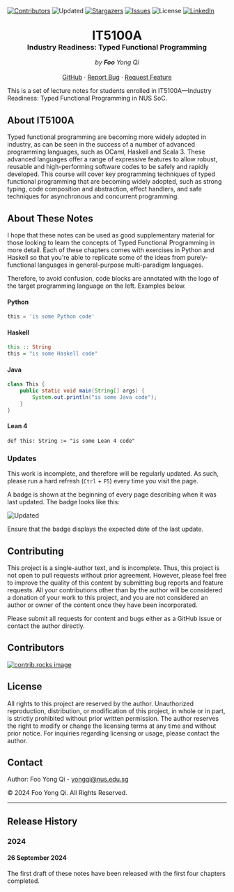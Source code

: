 
[![Contributors][contributors-shield]][contributors-url]
![Updated][update-shield]
[![Stargazers][stars-shield]][stars-url]
[![Issues][issues-shield]][issues-url]
![License][license-shield]
[![LinkedIn][linkedin-shield]][linkedin-url]



<!-- PROJECT LOGO -->
<br />
<div align="center">
<h1 style="margin-top:0px;margin-bottom: 0px" align="center">IT5100A</h1>
<h3 style="margin-top:0px">Industry Readiness: Typed Functional Programming</h3>


  <p align="center">
    <em>by <strong>Foo</strong> Yong Qi</em>
    <br />
    <br />
    <a href="https://github.com/yonggqiii/it5100a-notes">GitHub</a>
    ·
    <a href="https://github.com/yonggqiii/it5100a-notes/issues/new?labels=bug&template=bug-report---.md">Report Bug</a>
    ·
    <a href="https://github.com/yonggqiii/it5100a-notes/issues/new?labels=enhancement&template=feature-request---.md">Request Feature</a>
  </p>
</div>


This is a set of lecture notes for students enrolled in IT5100A&mdash;Industry Readiness: Typed Functional Programming in NUS SoC.

## About IT5100A
Typed functional programming are becoming more widely adopted in industry, as can be seen in the success of a number of advanced programming languages, such as OCaml, Haskell and Scala 3. These advanced languages offer a range of expressive features to allow robust, reusable and high-performing software codes to be safely and rapidly developed. This course will cover key programming techniques of typed functional programming that are becoming widely adopted, such as strong typing, code composition and abstraction, effect handlers, and safe techniques for asynchronous and concurrent programming.

## About These Notes
I hope that these notes can be used as good supplementary material for those looking to learn the concepts of Typed Functional Programming in more detail. Each of these chapters comes with exercises in Python and Haskell so that you're able to replicate some of the ideas from purely-functional languages in general-purpose multi-paradigm languages.

Therefore, to avoid confusion, code blocks are annotated with the logo of the target programming language on the left. Examples below.

#### Python
```python
this = 'is some Python code'
```
#### Haskell
```haskell
this :: String
this = "is some Haskell code"
```
#### Java
```java
class This {
    public static void main(String[] args) {
        System.out.println("is some Java code");
    }
}
```

#### Lean 4
```lean
def this: String := "is some Lean 4 code"
```

### Updates
This work is incomplete, and therefore will be regularly updated. As such, please run a hard refresh (`Ctrl` + `F5`) every time you visit the page.

A badge is shown at the beginning of every page describing when it was last updated. The badge looks like this:

![Updated][update-shield]

Ensure that the badge displays the expected date of the last update.

## Contributing
This project is a single-author text, and is incomplete. Thus, this project is not open to pull requests without prior agreement. However, please feel free to improve the quality of this content by submitting bug reports and feature requests. All your contributions other than by the author will be considered a donation of your work to this project, and you are not considered an author or owner of the content once they have been incorporated.

Please submit all requests for content and bugs either as a GitHub issue or contact the author directly.

## Contributors
<a href="https://github.com/yonggqiii/it5100a-notes/graphs/contributors">
  <img src="https://contrib.rocks/image?repo=yonggqiii/it5100a-notes" alt="contrib.rocks image" />
</a>

## License
All rights to this project are reserved by the author. Unauthorized reproduction, distribution, or modification of this project, in whole or in part, is strictly prohibited without prior written permission. The author reserves the right to modify or change the licensing terms at any time and without prior notice. For inquiries regarding licensing or usage, please contact the author.

## Contact
Author: Foo Yong Qi - yongqi@nus.edu.sg

&copy; 2024 Foo Yong Qi. All Rights Reserved.

---

## Release History
### 2024
#### 26 September 2024
The first draft of these notes have been released with the first four chapters completed.


[contributors-shield]: https://img.shields.io/github/contributors/yonggqiii/it5100a-notes.svg?style=for-the-badge
[contributors-url]: https://github.com/yonggqiii/it5100a-notes/graphs/contributors
[update-shield]: https://img.shields.io/badge/LAST%20UPDATED-26%20SEP%202024-57ffd8?style=for-the-badge
[stars-shield]: https://img.shields.io/github/stars/yonggqiii/it5100a-notes.svg?style=for-the-badge
[stars-url]: https://github.com/yonggqiii/it5100a-notes/stargazers
[issues-shield]: https://img.shields.io/github/issues/yonggqiii/it5100a-notes.svg?style=for-the-badge
[issues-url]: https://github.com/yonggqiii/it5100a-notes/issues
[license-shield]: https://img.shields.io/badge/LICENSE-NONE-ff5040?style=for-the-badge
[linkedin-shield]: https://img.shields.io/badge/-LinkedIn-black.svg?style=for-the-badge&logo=linkedin&colorB=555
[linkedin-url]: https://linkedin.com/in/fooyongqi

